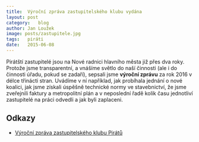 ```yaml
---
title:	Výroční zpráva zastupitelského klubu vydána
layout:	post
category:	blog
author:	Jan Loužek
image: posts/zastupitele.jpg
tags:	piráti
date:	2015-06-08
---
```


Pirátští zastupitelé jsou na Nové radnici hlavního města již přes dva roky. Protože jsme transparentní, a vnášíme světlo do naší činnosti (ale i do činnosti úřadu, pokud se zadaří), sepsali jsme **výroční zprávu** za rok 2016 v délce třinácti stran. Uvádíme v ní například, jak probíhala jednání o nové koalici, jak jsme získali úspěšně technické normy ve stavebnictví, že jsme zveřejnili faktury a metropolitní plán a v neposlední řadě kolik času jednotliví zastupitelé na práci odvedli a jak byli zaplaceni.

## Odkazy

* [Výroční zpráva zastupitelského klubu Pirátů](https://github.com/pirati-cz/KlubPraha/blob/master/materialy/vyrocni-zprava/vyrocni-zprava-2016.pdf)


